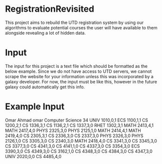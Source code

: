 # RegistrationRevisited
This project aims to rebuild the UTD registration system by using our algorithms to evaluate potential courses the user will have available to them alongside revealing a lot of hidden data.

# Input
The input for this project is a text file which should be formatted as the below example. Since we do not have access to UTD servers, we cannot scrape the website for your information unless this was incorporated by a galaxy developer. For now, the input must be like this, however in the future galaxy could automatically get this info.

# Example Input
Omar Ahmad
omar
Computer Science
34
UNIV 1010,0,1
ECS 1100,1,1
CS 1200,2,1
CS 1336,3,1
CS 1136,2,1
CS 1337,3,0
RHET 1302,3,1
MATH 2413,4,1
MATH 2417,4,0
PHYS 2325,3,0
PHYS 2125,1,0
MATH 2414,4,1
MATH 2419,4,0
CS 2305,3,1
CS 2336,3,0
CS 2337,3,0
PHYS 2326,3,0
PHYS 2126,1,0
CS 3305,3,0
CS 2340,3,0
MATH 2418,4,0
CS 3341,3,0
CS 3345,3,0
CS 3377,3,0
CS 4341,3,0
CS 4141,1,0
CS 4337,3,0
CS 3354,3,0
ECS 3390,3,0
CS 4349,3,0
CS 3162,1,0
CS 4348,3,0
CS 4384,3,0
CS 4347,3,0
UNIV 2020,0,0
CS 4485,4,0
